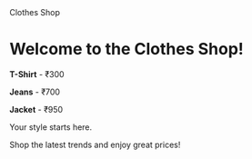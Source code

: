 <!DOCTYPE html>
<html>
<head>Clothes Shop</head>
<body>
  <h1>Welcome to the Clothes Shop!</h1>
  <div>
    <p><b>T-Shirt</b> - ₹300 </p>
    <p><b>Jeans</b> - ₹700 </p>
    <p><b>Jacket</b> - ₹950 </p>
  </div>
  <p>Your style starts here.</p>
  <p>Shop the latest trends and enjoy great prices!</p>
</body>
</html>

